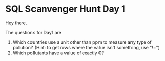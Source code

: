 # SQL Scanvenger Hunt Day 1

Hey there,

The questions for Day1 are

1. Which countries use a unit other than ppm to measure any type of pollution? (Hint: to get rows where the value isn't something, use "!=")
2. Which pollutants have a value of exactly 0?
